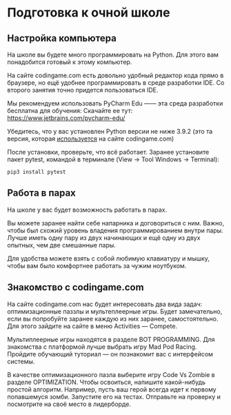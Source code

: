 # Подготовка к очной школе

## Настройка компьютера

На школе вы будете много программировать на Python. 
Для этого вам понадобится готовый к этому компьютер. 

На сайте codingame.com есть довольно удобный редактор кода прямо в браузере,
но ещё удобнее программировать в среде разработки IDE. 
Со второго занятия точно придется пользоваться IDE.

Мы рекомендуем использовать PyCharm Edu —— эта среда разработки бесплатна для обучения: 
Скачайте ее тут: https://www.jetbrains.com/pycharm-edu/ 

Убедитесь, что у вас установлен Python версии не ниже 3.9.2 
(это та версия, которая [используется](https://www.codingame.com/playgrounds/40701/help-center/languages-versions) 
на сайте codingame.com)

После установки, проверьте, что всё работает.
Заранее установите пакет pytest, командой в терминале (View → Tool Windows → Terminal):

```
pip3 install pytest
```

## Работа в парах

На школе у вас будет возможность работать в парах.

Вы можете заранее найти себе напарника и договориться с ним.
Важно, чтобы был схожий уровень владения программированием внутри пары. 
Лучше иметь одну пару из двух начинающих и ещё одну из двух опытных, чем две смешанные пары.

Для удобства можете взять с собой любимую клавиатуру и мышку, чтобы вам было комфортнее работать за чужим ноутбуком.

## Знакомство с codingame.com

На сайте codingame.com нас будет интересовать два вида задач: 
оптимизационные паззлы и мультеплеерные игры.
Будет замечательно, если вы попробуйте заранее каждую из них заранее, самостоятельно.
Для этого зайдите на сайте в меню Activities — Compete.

Мультиплеерные игры находятся в разделе BOT PROGRAMMING.
Для знакомства с платформой лучше выбрать игру Mad Pod Racing.
Пройдите обучающий туториал — он познакомит вас с интерфейсом системы.

В качестве оптимизационного пазла выберите игру Code Vs Zombie в разделе OPTIMIZATION.
Чтобы освоиться, напишите какой-нибудь простой алгоритм.
Например, пусть ваш герой всегда идет к первому попавшемуся зомби. 
Запустите его на тестах. 
Отправьте на проверку и посмотрите на своё место в лидерборде.
